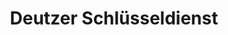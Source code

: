---
title: "Deutzer Schlüsseldienst"
url: /koeln/deutzer-schluesseldienst/
shop: Schlüsseldienst
---